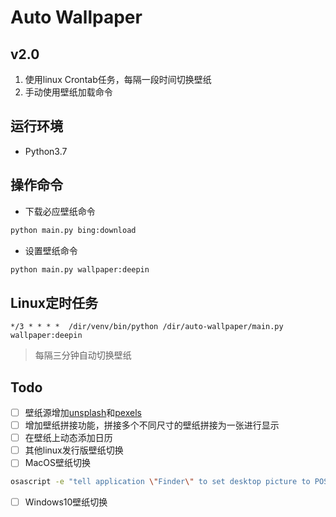 # Auto Wallpaper

## v2.0

1. 使用linux Crontab任务，每隔一段时间切换壁纸
2. 手动使用壁纸加载命令

## 运行环境
- Python3.7

## 操作命令
- 下载必应壁纸命令
```bash
python main.py bing:download
```

- 设置壁纸命令
```bash
python main.py wallpaper:deepin
```

## Linux定时任务
```text
*/3 * * * *  /dir/venv/bin/python /dir/auto-wallpaper/main.py wallpaper:deepin
```
> 每隔三分钟自动切换壁纸

## Todo

- [ ] 壁纸源增加[unsplash](https://unsplash.com/)和[pexels](https://www.pexels.com/)
- [ ] 增加壁纸拼接功能，拼接多个不同尺寸的壁纸拼接为一张进行显示
- [ ] 在壁纸上动态添加日历
- [ ] 其他linux发行版壁纸切换
- [ ] MacOS壁纸切换

```bash
osascript -e "tell application \"Finder\" to set desktop picture to POSIX file \"/Users/qingliu/study/auto-wallpaper/wallpaper/AberystwythSeafront_EN-AU9268158003.jpg\""
```

- [ ] Windows10壁纸切换
